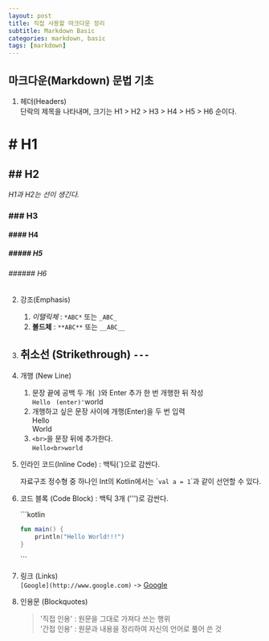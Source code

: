 ```yaml
---
layout: post
title: 직접 사용할 마크다운 정리
subtitle: Markdown Basic
categories: markdown, basic
tags: [markdown]
---
```


## 마크다운(Markdown) 문법 기초

1. 헤더(Headers)  
단락의 제목을 나타내며, 크기는 H1 > H2 > H3 > H4 > H5 > H6 순이다. 
# # H1
## ## H2
*H1과 H2는 선이 생긴다.*
### ### H3
#### #### H4
##### ##### H5
###### ###### H6

2. 강조(Emphasis)
    1. *이탤릭체* : `*ABC*` 또는 `_ABC_`  
    2. **볼드체** : `**ABC**` 또는 `__ABC__` 

3. 취소선 (Strikethrough)
    `---`
    ---

4. 개행 (New Line)
    1. 문장 끝에 공백 두 개(&nbsp;&nbsp;)와 Enter 추가 한 번 개행한 뒤 작성  
        `Hello `&nbsp;`(enter)'`world
    2. 개행하고 싶은 문장 사이에 개행(Enter)을 두 번 입력  
        Hello<br>World
    3. `<br>`을 문장 뒤에 추가한다.  
        `Hello<br>world`
    
5. 인라인 코드(Inline Code) : 백틱(\`)으로 감싼다.

    자료구조 정수형 중 하나인 Int의 Kotlin에서는 \``val a = 1`\`과 같이 선언할 수 있다.

6. 코드 블록 (Code Block) : 백틱 3개 (\'\'\')로 감싼다.  

    \`\`\`kotlin
    ```kotlin
    fun main() {
        println("Hello World!!!")
    }
    ```
    \`\`\`

7. 링크 (Links)  
    `[Google](http://www.google.com)` -> [Google](http://www.google.com)

8. 인용문 (Blockquotes)
    > '직접 인용' : 원문을 그대로 가져다 쓰는 행위  
    > '간접 인용' : 원문과 내용을 정리하여 자신의 언어로 풀어 쓴 것